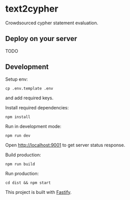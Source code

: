 # text2cypher

Crowdsourced cypher statement evaluation.

## Deploy on your server

TODO

## Development

Setup env:

`cp .env.template .env`

and add required keys.

Install required dependencies:

`npm install`

Run in development mode:

`npm run dev`

Open [http://localhost:9001](http://localhost:9001) to get server status response.

Build production:

`npm run build`

Run production:

`cd dist && npm start`

This project is built with [Fastify](https://www.fastify.io/docs/latest/).
